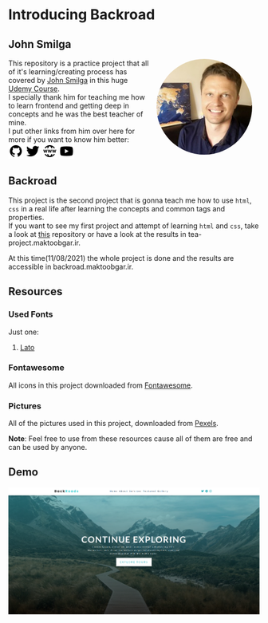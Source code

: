 # Introducing Backroad

## John Smilga

<img src="./img/john-smilga.jpg" style="border-radius: 50%;float: right; display: block; margin: 0px 15px; width: 20vw;"/>

This repository is a practice project that all of it's learning/creating process has covered by [John Smilga](https://www.udemy.com/user/janis-smilga-3/) in this huge [Udemy Course](https://www.udemy.com/course/in-depth-html-css-course-build-responsive-websites/).\
I specially thank him for teaching me how to learn frontend and getting deep in concepts and he was the best teacher of mine.\
I put other links from him over here for more if you want to know him better:\
[![](./img/github.png)](https://github.com/john-smilga) [![](./img/twitter.png)](https://twitter.com/john_smilga?lang=en) [![](./img/website.png)](https://www.johnsmilga.com/) [![](./img/youtube.png)](https://www.youtube.com/channel/UCMZFwxv5l-XtKi693qMJptA)

<h2 style="clear: both;">Backroad</h2>

This project is the second project that is gonna teach me how to use `html`, `css` in a real life after learning the concepts and common tags and properties.\
If you want to see my first project and attempt of learning `html` and `css`, take a look at [this](https://github.com/maktoobgar/tea_project) repository or have a look at the results in tea-project.maktoobgar.ir.

At this time(11/08/2021) the whole project is done and the results are accessible in backroad.maktoobgar.ir.

## Resources

### Used Fonts

Just one:

1. [Lato](https://fonts.google.com/specimen/Lato?query=lato)

### Fontawesome

All icons in this project downloaded from [Fontawesome](https://fontawesome.com/).

### Pictures

All of the pictures used in this project, downloaded from [Pexels](https://www.pexels.com/).

**Note**: Feel free to use from these resources cause all of them are free and can be used by anyone.

## Demo

![](./img/Demo.png)